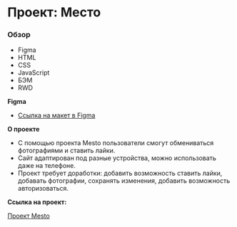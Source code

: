 # Проект: Место

### Обзор

* Figma
* HTML
* CSS 
* JavaScript
* БЭМ
* RWD

**Figma**

* [Ссылка на макет в Figma](https://www.figma.com/file/2cn9N9jSkmxD84oJik7xL7/JavaScript.-Sprint-4?node-id=0%3A1)

**О проекте**

* С помощью проекта Mesto пользователи смогут обмениваться фотографиями и ставить лайки.
* Сайт адаптирован под разные устройства, можно использовать даже на телефоне.
* Проект требует доработки: добавить возможность ставить лайки, добавать фотографии, сохранять изменения, добавить возможность авторизоваться.

**Ссылка на проект:**

[Проект Mesto](https://marinaviriyalova.github.io/mesto/)

